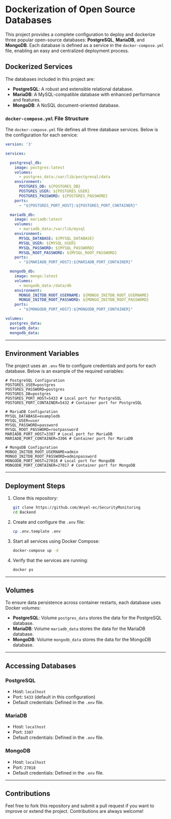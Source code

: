 # Dockerization of Open Source Databases

This project provides a complete configuration to deploy and dockerize three popular open-source databases: **PostgreSQL**, **MariaDB**, and **MongoDB**. Each database is defined as a service in the `docker-compose.yml` file, enabling an easy and centralized deployment process.

## Dockerized Services

The databases included in this project are:

- **PostgreSQL**: A robust and extensible relational database.
- **MariaDB**: A MySQL-compatible database with enhanced performance and features.
- **MongoDB**: A NoSQL document-oriented database.

### `docker-compose.yml` File Structure

The `docker-compose.yml` file defines all three database services. Below is the configuration for each service:

```yaml
version: '3'

services:

  postgresql_db:
    image: postgres:latest
    volumes:
      - postgres_data:/var/lib/postgresql/data
    environment:
      POSTGRES_DB: ${POSTGRES_DB}
      POSTGRES_USER: ${POSTGRES_USER}
      POSTGRES_PASSWORD: ${POSTGRES_PASSWORD}
    ports:
      - "${POSTGRES_PORT_HOST}:${POSTGRES_PORT_CONTAINER}"

  mariadb_db:
    image: mariadb:latest
    volumes:
      - mariadb_data:/var/lib/mysql
    environment:
      MYSQL_DATABASE: ${MYSQL_DATABASE}
      MYSQL_USER: ${MYSQL_USER}
      MYSQL_PASSWORD: ${MYSQL_PASSWORD}
      MYSQL_ROOT_PASSWORD: ${MYSQL_ROOT_PASSWORD}
    ports:
      - "${MARIADB_PORT_HOST}:${MARIADB_PORT_CONTAINER}"

  mongodb_db:
    image: mongo:latest
    volumes:
      - mongodb_data:/data/db
    environment:
      MONGO_INITDB_ROOT_USERNAME: ${MONGO_INITDB_ROOT_USERNAME}
      MONGO_INITDB_ROOT_PASSWORD: ${MONGO_INITDB_ROOT_PASSWORD}
    ports:
      - "${MONGODB_PORT_HOST}:${MONGODB_PORT_CONTAINER}"

volumes:
  postgres_data:
  mariadb_data:
  mongodb_data:
```

---

## Environment Variables

The project uses an `.env` file to configure credentials and ports for each database. Below is an example of the required variables:

```env
# PostgreSQL Configuration
POSTGRES_USER=postgres
POSTGRES_PASSWORD=postgres
POSTGRES_DB=postgres
POSTGRES_PORT_HOST=5433 # Local port for PostgreSQL
POSTGRES_PORT_CONTAINER=5432 # Container port for PostgreSQL

# MariaDB Configuration
MYSQL_DATABASE=exampledb
MYSQL_USER=user
MYSQL_PASSWORD=password
MYSQL_ROOT_PASSWORD=rootpassword
MARIADB_PORT_HOST=3307 # Local port for MariaDB
MARIADB_PORT_CONTAINER=3306 # Container port for MariaDB

# MongoDB Configuration
MONGO_INITDB_ROOT_USERNAME=admin
MONGO_INITDB_ROOT_PASSWORD=adminpassword
MONGODB_PORT_HOST=27018 # Local port for MongoDB
MONGODB_PORT_CONTAINER=27017 # Container port for MongoDB
```

---

## Deployment Steps

1. Clone this repository:
   ```bash
   git clone https://github.com/Anyel-ec/SecurityMonitoring
   cd Backend
   ```

2. Create and configure the `.env` file:
   ```bash
   cp .env.template .env
   ```

3. Start all services using Docker Compose:
   ```bash
   docker-compose up -d
   ```

4. Verify that the services are running:
   ```bash
   docker ps
   ```

---

## Volumes

To ensure data persistence across container restarts, each database uses Docker volumes:

- **PostgreSQL**: Volume `postgres_data` stores the data for the PostgreSQL database.
- **MariaDB**: Volume `mariadb_data` stores the data for the MariaDB database.
- **MongoDB**: Volume `mongodb_data` stores the data for the MongoDB database.

---

## Accessing Databases

### PostgreSQL
- Host: `localhost`
- Port: `5433` (default in this configuration)
- Default credentials: Defined in the `.env` file.

### MariaDB
- Host: `localhost`
- Port: `3307`
- Default credentials: Defined in the `.env` file.

### MongoDB
- Host: `localhost`
- Port: `27018`
- Default credentials: Defined in the `.env` file.

---

## Contributions

Feel free to fork this repository and submit a pull request if you want to improve or extend the project. Contributions are always welcome!